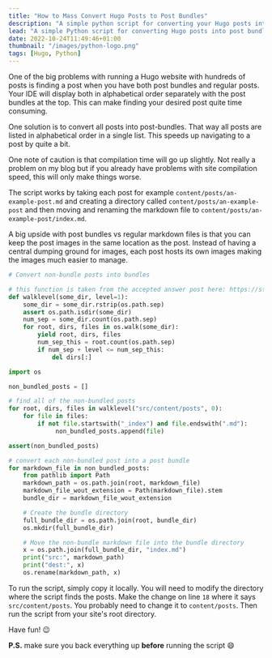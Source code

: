```yaml
---
title: "How to Mass Convert Hugo Posts to Post Bundles"
description: "A simple python script for converting your Hugo posts into post bundles."
lead: "A simple Python script for converting Hugo posts into post bundles to make your posts appear in alphabetical order and therefore speed code navigation."
date: 2022-10-24T11:49:46+01:00
thumbnail: "/images/python-logo.png"
tags: [Hugo, Python]
---
```


<!--more-->

One of the big problems with running a Hugo website with hundreds of posts is finding a post when you have both post bundles and regular posts. Your IDE will display both in alphabetical order separately with the post bundles at the top. This can make finding your desired post quite time consuming.

One solution is to convert all posts into post-bundles. That way all posts are listed in alphabetical order in a single list. This speeds up navigating to a post by quite a bit.

One note of caution is that compilation time will go up slightly. Not really a problem on my blog but if you already have problems with site compilation speed, this will only make things worse.

The script works by taking each post for example `content/posts/an-example-post.md` and creating a directory called `content/posts/an-example-post` and then moving and renaming the markdown file to `content/posts/an-example-post/index.md`.

A big upside with post bundles vs regular markdown files is that you can keep the post images in the same location as the post. Instead of having a central dumping ground for images, each post hosts its own images making the images much easier to manage.

```python
# Convert non-bundle posts into bundles

# this function is taken from the accepted answer post here: https://stackoverflow.com/questions/229186/os-walk-without-digging-into-directories-below
def walklevel(some_dir, level=1):
    some_dir = some_dir.rstrip(os.path.sep)
    assert os.path.isdir(some_dir)
    num_sep = some_dir.count(os.path.sep)
    for root, dirs, files in os.walk(some_dir):
        yield root, dirs, files
        num_sep_this = root.count(os.path.sep)
        if num_sep + level <= num_sep_this:
            del dirs[:]

import os

non_bundled_posts = []

# find all of the non-bundled posts
for root, dirs, files in walklevel("src/content/posts", 0):
    for file in files:
        if not file.startswith("_index") and file.endswith(".md"):
             non_bundled_posts.append(file)

assert(non_bundled_posts)

# convert each non-bundled post into a post bundle
for markdown_file in non_bundled_posts:
    from pathlib import Path
    markdown_path = os.path.join(root, markdown_file)
    markdown_file_wout_extension = Path(markdown_file).stem
    bundle_dir = markdown_file_wout_extension

    # Create the bundle directory
    full_bundle_dir = os.path.join(root, bundle_dir)
    os.mkdir(full_bundle_dir)

    # Move the non-bundle markdown file into the bundle directory
    x = os.path.join(full_bundle_dir, "index.md")
    print("src:", markdown_path)
    print("dest:", x)
    os.rename(markdown_path, x)
```

To run the script, simply copy it locally. You will need to modify the directory where the script finds the posts. Make the change on line `18` where it says `src/content/posts`. You probably need to change it to `content/posts`. Then run the script from your site's root directory.

Have fun! :wink:

**P.S.** make sure you back everything up **before** running the script :smile:
